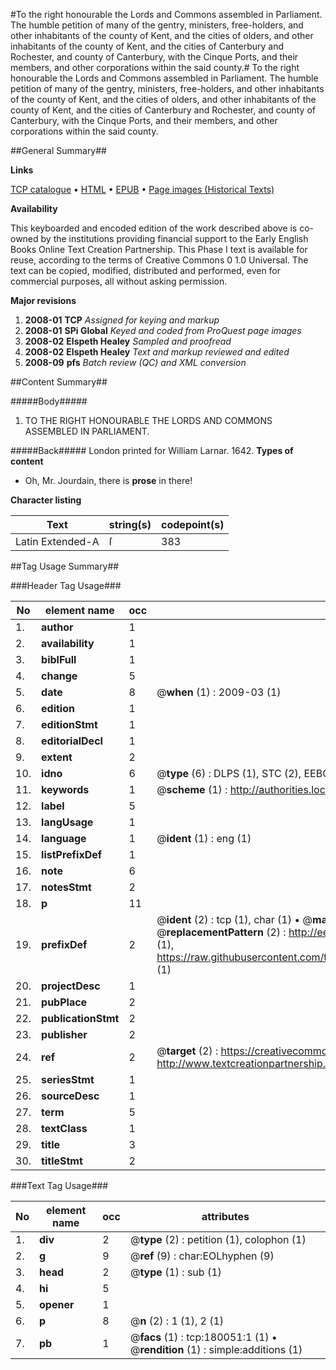 #To the right honourable the Lords and Commons assembled in Parliament. The humble petition of many of the gentry, ministers, free-holders, and other inhabitants of the county of Kent, and the cities of olders, and other inhabitants of the county of Kent, and the cities of Canterbury and Rochester, and county of Canterbury, with the Cinque Ports, and their members, and other corporations within the said county.#
To the right honourable the Lords and Commons assembled in Parliament. The humble petition of many of the gentry, ministers, free-holders, and other inhabitants of the county of Kent, and the cities of olders, and other inhabitants of the county of Kent, and the cities of Canterbury and Rochester, and county of Canterbury, with the Cinque Ports, and their members, and other corporations within the said county.

##General Summary##

**Links**

[TCP catalogue](http://www.ota.ox.ac.uk/tcp/)  • 
[HTML](http://tei.it.ox.ac.uk/tcp/Texts-HTML/free/B06/B06148.html)  • 
[EPUB](http://tei.it.ox.ac.uk/tcp/Texts-EPUB/free/B06/B06148.epub) • 
[Page images (Historical Texts)](https://data.historicaltexts.jisc.ac.uk/view?pubId=eebo-53299325e&pageId=eebo-53299325e-180051-1)

**Availability**

This keyboarded and encoded edition of the
	       work described above is co-owned by the institutions
	       providing financial support to the Early English Books
	       Online Text Creation Partnership. This Phase I text is
	       available for reuse, according to the terms of Creative
	       Commons 0 1.0 Universal. The text can be copied,
	       modified, distributed and performed, even for
	       commercial purposes, all without asking permission.

**Major revisions**

1. __2008-01__ __TCP__ *Assigned for keying and markup*
1. __2008-01__ __SPi Global__ *Keyed and coded from ProQuest page images*
1. __2008-02__ __Elspeth Healey__ *Sampled and proofread*
1. __2008-02__ __Elspeth Healey__ *Text and markup reviewed and edited*
1. __2008-09__ __pfs__ *Batch review (QC) and XML conversion*

##Content Summary##

#####Body#####

1. TO THE RIGHT HONOURABLE THE LORDS AND COMMONS ASSEMBLED IN PARLIAMENT.

#####Back#####
London printed for William Larnar. 1642.
**Types of content**

  * Oh, Mr. Jourdain, there is **prose** in there!

**Character listing**


|Text|string(s)|codepoint(s)|
|---|---|---|
|Latin Extended-A|ſ|383|

##Tag Usage Summary##

###Header Tag Usage###

|No|element name|occ|attributes|
|---|---|---|---|
|1.|__author__|1||
|2.|__availability__|1||
|3.|__biblFull__|1||
|4.|__change__|5||
|5.|__date__|8| @__when__ (1) : 2009-03 (1)|
|6.|__edition__|1||
|7.|__editionStmt__|1||
|8.|__editorialDecl__|1||
|9.|__extent__|2||
|10.|__idno__|6| @__type__ (6) : DLPS (1), STC (2), EEBO-CITATION (1), OCLC (1), VID (1)|
|11.|__keywords__|1| @__scheme__ (1) : http://authorities.loc.gov/ (1)|
|12.|__label__|5||
|13.|__langUsage__|1||
|14.|__language__|1| @__ident__ (1) : eng (1)|
|15.|__listPrefixDef__|1||
|16.|__note__|6||
|17.|__notesStmt__|2||
|18.|__p__|11||
|19.|__prefixDef__|2| @__ident__ (2) : tcp (1), char (1)  •  @__matchPattern__ (2) : ([0-9\-]+):([0-9IVX]+) (1), (.+) (1)  •  @__replacementPattern__ (2) : http://eebo.chadwyck.com/downloadtiff?vid=$1&page=$2 (1), https://raw.githubusercontent.com/textcreationpartnership/Texts/master/tcpchars.xml#$1 (1)|
|20.|__projectDesc__|1||
|21.|__pubPlace__|2||
|22.|__publicationStmt__|2||
|23.|__publisher__|2||
|24.|__ref__|2| @__target__ (2) : https://creativecommons.org/publicdomain/zero/1.0/ (1), http://www.textcreationpartnership.org/docs/. (1)|
|25.|__seriesStmt__|1||
|26.|__sourceDesc__|1||
|27.|__term__|5||
|28.|__textClass__|1||
|29.|__title__|3||
|30.|__titleStmt__|2||


###Text Tag Usage###

|No|element name|occ|attributes|
|---|---|---|---|
|1.|__div__|2| @__type__ (2) : petition (1), colophon (1)|
|2.|__g__|9| @__ref__ (9) : char:EOLhyphen (9)|
|3.|__head__|2| @__type__ (1) : sub (1)|
|4.|__hi__|5||
|5.|__opener__|1||
|6.|__p__|8| @__n__ (2) : 1 (1), 2 (1)|
|7.|__pb__|1| @__facs__ (1) : tcp:180051:1 (1)  •  @__rendition__ (1) : simple:additions (1)|
